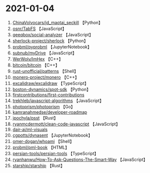 # 2021-01-04

1. [ChinaVolvocars/jd_maotai_seckill](https://github.com/ChinaVolvocars/jd_maotai_seckill) 【Python】
2. [osnr/TabFS](https://github.com/osnr/TabFS) 【JavaScript】
3. [qeeqbox/social-analyzer](https://github.com/qeeqbox/social-analyzer) 【JavaScript】
4. [sherlock-project/sherlock](https://github.com/sherlock-project/sherlock) 【Python】
5. [probml/pyprobml](https://github.com/probml/pyprobml) 【JupyterNotebook】
6. [subnub/myDrive](https://github.com/subnub/myDrive) 【JavaScript】
7. [WerWolv/ImHex](https://github.com/WerWolv/ImHex) 【C++】
8. [bitcoin/bitcoin](https://github.com/bitcoin/bitcoin) 【C++】
9. [rust-unofficial/patterns](https://github.com/rust-unofficial/patterns) 【Shell】
10. [monero-project/monero](https://github.com/monero-project/monero) 【C++】
11. [excalidraw/excalidraw](https://github.com/excalidraw/excalidraw) 【TypeScript】
12. [boston-dynamics/spot-sdk](https://github.com/boston-dynamics/spot-sdk) 【Python】
13. [firstcontributions/first-contributions](https://github.com/firstcontributions/first-contributions) 
14. [trekhleb/javascript-algorithms](https://github.com/trekhleb/javascript-algorithms) 【JavaScript】
15. [photoprism/photoprism](https://github.com/photoprism/photoprism) 【Go】
16. [kamranahmedse/developer-roadmap](https://github.com/kamranahmedse/developer-roadmap) 
17. [jpochyla/psst](https://github.com/jpochyla/psst) 【Rust】
18. [ryanmcdermott/clean-code-javascript](https://github.com/ryanmcdermott/clean-code-javascript) 【JavaScript】
19. [dair-ai/ml-visuals](https://github.com/dair-ai/ml-visuals) 
20. [cgpotts/dynasent](https://github.com/cgpotts/dynasent) 【JupyterNotebook】
21. [omer-dogan/whoami](https://github.com/omer-dogan/whoami) 【Shell】
22. [probml/pml-book](https://github.com/probml/pml-book) 【HTML】
23. [persian-tools/persian-tools](https://github.com/persian-tools/persian-tools) 【TypeScript】
24. [ryanhanwu/How-To-Ask-Questions-The-Smart-Way](https://github.com/ryanhanwu/How-To-Ask-Questions-The-Smart-Way) 【JavaScript】
25. [starship/starship](https://github.com/starship/starship) 【Rust】
